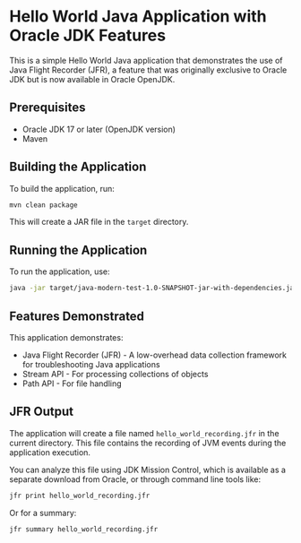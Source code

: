 # Hello World Java Application with Oracle JDK Features

This is a simple Hello World Java application that demonstrates the use of Java Flight Recorder (JFR), a feature that was originally exclusive to Oracle JDK but is now available in Oracle OpenJDK.

## Prerequisites

- Oracle JDK 17 or later (OpenJDK version)
- Maven

## Building the Application

To build the application, run:

```bash
mvn clean package
```

This will create a JAR file in the `target` directory.

## Running the Application

To run the application, use:

```bash
java -jar target/java-modern-test-1.0-SNAPSHOT-jar-with-dependencies.jar
```

## Features Demonstrated

This application demonstrates:

- Java Flight Recorder (JFR) - A low-overhead data collection framework for troubleshooting Java applications
- Stream API - For processing collections of objects
- Path API - For file handling

## JFR Output

The application will create a file named `hello_world_recording.jfr` in the current directory. This file contains the recording of JVM events during the application execution.

You can analyze this file using JDK Mission Control, which is available as a separate download from Oracle, or through command line tools like:

```bash
jfr print hello_world_recording.jfr
```

Or for a summary:

```bash
jfr summary hello_world_recording.jfr
```
